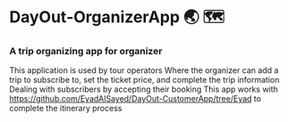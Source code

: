 
# DayOut-OrganizerApp :earth_asia: :world_map: 
### A trip organizing app for organizer 

This application is used by tour operators
Where the organizer can add a trip to subscribe to, set the ticket price, and complete the trip information
Dealing with subscribers by accepting their booking
This app works with https://github.com/EyadAlSayed/DayOut-CustomerApp/tree/Eyad to complete the itinerary process
